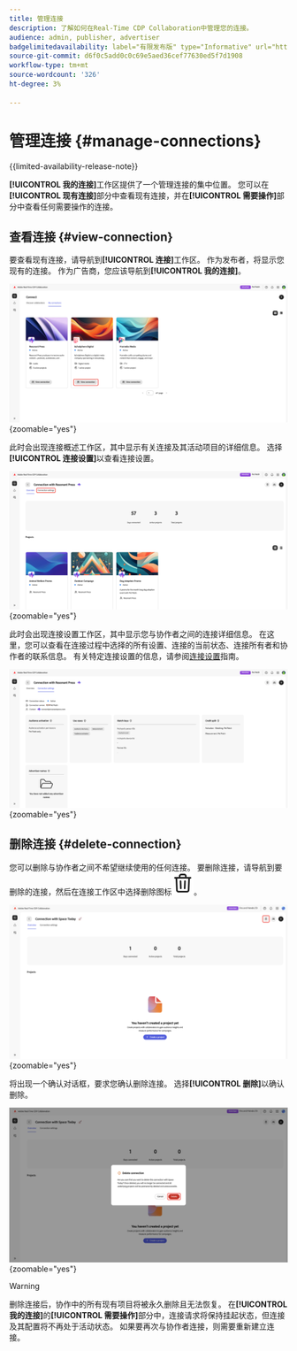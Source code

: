 ```yaml
---
title: 管理连接
description: 了解如何在Real-Time CDP Collaboration中管理您的连接。
audience: admin, publisher, advertiser
badgelimitedavailability: label="有限发布版" type="Informative" url="https://helpx.adobe.com/cn/legal/product-descriptions/real-time-customer-data-platform-collaboration.html newtab=true"
source-git-commit: d6f0c5add0c0c69e5aed36cef77630ed5f7d1908
workflow-type: tm+mt
source-wordcount: '326'
ht-degree: 3%

---
```


# 管理连接 {#manage-connections}

{{limited-availability-release-note}}

**[!UICONTROL 我的连接]**&#x200B;工作区提供了一个管理连接的集中位置。 您可以在&#x200B;**[!UICONTROL 现有连接]**&#x200B;部分中查看现有连接，并在&#x200B;**[!UICONTROL 需要操作]**&#x200B;部分中查看任何需要操作的连接。

## 查看连接 {#view-connection}

要查看现有连接，请导航到&#x200B;**[!UICONTROL 连接]**&#x200B;工作区。 作为发布者，将显示您现有的连接。 作为广告商，您应该导航到&#x200B;**[!UICONTROL 我的连接]**。

![在“我的连接”工作区中，为某个连接突出显示了“查看连接”选项。](/help/assets/connect/manage-connections/view-connection.png){zoomable="yes"}

此时会出现连接概述工作区，其中显示有关连接及其活动项目的详细信息。 选择&#x200B;**[!UICONTROL 连接设置]**&#x200B;以查看连接设置。

![连接概述工作区中突出显示的连接设置选项。](/help/assets/connect/manage-connections/connection-overview.png){zoomable="yes"}

此时会出现连接设置工作区，其中显示您与协作者之间的连接详细信息。 在这里，您可以查看在连接过程中选择的所有设置、连接的当前状态、连接所有者和协作者的联系信息。 有关特定连接设置的信息，请参阅[连接设置](/help/guide/connect/establishing-connections.md#connection-settings)指南。

![连接设置工作区显示连接详细信息。](/help/assets/connect/manage-connections/connection-settings.png){zoomable="yes"}

## 删除连接 {#delete-connection}

您可以删除与协作者之间不希望继续使用的任何连接。 要删除连接，请导航到要删除的连接，然后在连接工作区中选择删除图标![删除图标](/help/assets/common/delete.svg)。

![连接工作区中突出显示的删除图标。](/help/assets/connect/establish-connection/delete-option.png){zoomable="yes"}

将出现一个确认对话框，要求您确认删除连接。 选择&#x200B;**[!UICONTROL 删除]**&#x200B;以确认删除。

![用于删除连接的确认对话框。](/help/assets/connect/establish-connection/delete-confirmation-dialog.png){zoomable="yes"}

>[!WARNING]
>
>删除连接后，协作中的所有现有项目将被永久删除且无法恢复。 在&#x200B;**[!UICONTROL 我的连接]**&#x200B;的&#x200B;**[!UICONTROL 需要操作]**&#x200B;部分中，连接请求将保持挂起状态，但连接及其配置将不再处于活动状态。 如果要再次与协作者连接，则需要重新建立连接。
